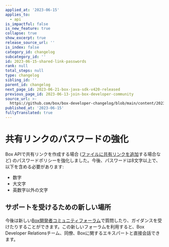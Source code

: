 ```yaml
---
applied_at: '2023-06-15'
applies_to:
  - api
is_impactful: false
is_new_feature: true
collapse: true
show_excerpt: true
release_source_url: ''
is_index: false
category_id: changelog
subcategory_id: ''
id: 2023-06-15-shared-link-passwords
rank: null
total_steps: null
type: changelog
sibling_id: ''
parent_id: changelog
next_page_id: 2023-06-21-box-java-sdk-v420-released
previous_page_id: 2023-06-13-join-box-developer-community
source_url: >-
  https://github.com/box/box-developer-changelog/blob/main/content/2023/06-15-shared-link-passwords.md
published_at: '2023-06-15'
fullyTranslated: true
---
```

# 共有リンクのパスワードの強化

Box APIで共有リンクを作成する場合 ([ファイルに共有リンクを追加][1]する場合など) のパスワードポリシーを強化しました。今後、パスワードは8文字以上で、以下を含める必要があります:

* 数字
* 大文字
* 英数字以外の文字

<!-- more -->

## サポートを受けるための新しい場所

今後は新しい[Box開発者コミュニティフォーラム][2]で質問したり、ガイダンスを受けたりすることができます。この新しいフォーラムを利用すると、Box Developer Relationsチーム、同僚、Boxに関するエキスパートと直接会話できます。

[1]: e://put-files-id--add-shared-link#param-shared_link-password

[2]: https://forum.box.com/
